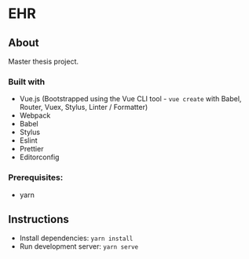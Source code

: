 # EHR

## About
Master thesis project.

### Built with
- Vue.js (Bootstrapped using the Vue CLI tool - `vue create` with Babel, Router, Vuex, Stylus, Linter / Formatter)
- Webpack
- Babel
- Stylus
- Eslint
- Prettier
- Editorconfig

### Prerequisites:
- yarn

## Instructions
- Install dependencies: `yarn install`
- Run development server: `yarn serve`
